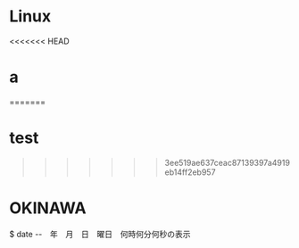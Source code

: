 # Linux
<<<<<<< HEAD
# a
=======
# test
>>>>>>> 3ee519ae637ceac87139397a4919eb14ff2eb957
# OKINAWA
$ date --　年　月　日　曜日　何時何分何秒の表示
